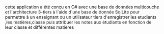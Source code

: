 cette application a été conçu en C# avec une base de données multicouche et l'architecture 3-tiers  à l'aide d'une base de donnée SqlLite pour permettre à un enseignant ou un utilisateur tiers d'enregistrer les etudiants ,les matières,classe puis attribuer les notes aux étudiants en fonction de leur classe et différentes matières
